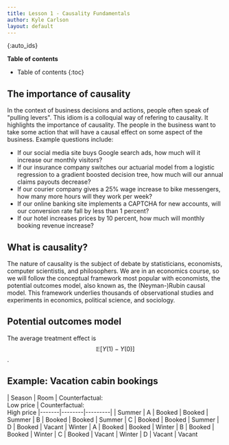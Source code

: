 ```yaml
---
title: Lesson 1 - Causality Fundamentals
author: Kyle Carlson
layout: default
---
```

{:auto_ids}

**Table of contents** 
* Table of contents
{:toc}


## The importance of causality

In the context of business decisions and actions, people often speak of "pulling levers". This idiom is a colloquial way of refering to causality. It highlights the importance of causality. The people in the business want to take some action that will have a causal effect on some aspect of the business. Example questions include:

* If our social media site buys Google search ads, how much will it increase our monthly visitors?
* If our insurance company switches our actuarial model from a logistic regression to a gradient boosted decision tree, how much will our annual claims payouts decrease?
* If our courier company gives a 25% wage increase to bike messengers, how many more hours will they work per week?
* If our online banking site implements a CAPTCHA for new accounts, will our conversion rate fall by less than 1 percent?
* If our hotel increases prices by 10 percent, how much will monthly booking revenue increase?


## What is causality?

The nature of causality is the subject of debate by statisticians, economists, computer scientistis, and philosophers. We are in an economics course, so we will follow the conceptual framework most popular with economists, the potential outcomes model, also known as, the (Neyman-)Rubin causal model. This framework underlies thousands of observational studies and experiments in economics, political science, and sociology.

## Potential outcomes model

The average treatment effect is $$ \mathbb{E} [Y(1) - Y(0)] $$.


## Example: Vacation cabin bookings


| Season | Room | Counterfactual:<br>Low price | Counterfactual:<br>High price
|-------|--------|---------|
| Summer | A | Booked | Booked
| Summer | B | Booked | Booked
| Summer | C | Booked | Booked
| Summer | D | Booked | Vacant
| Winter | A | Booked | Booked
| Winter | B | Booked | Booked
| Winter | C | Booked | Vacant
| Winter | D | Vacant | Vacant

